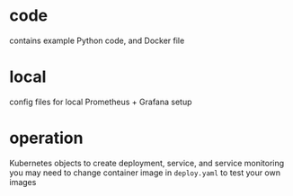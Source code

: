 # code
contains example Python code, and Docker file 
# local
config files for local Prometheus + Grafana setup
# operation
Kubernetes objects to create deployment, service, and service monitoring
you may need to change container image in `deploy.yaml` to test your own images